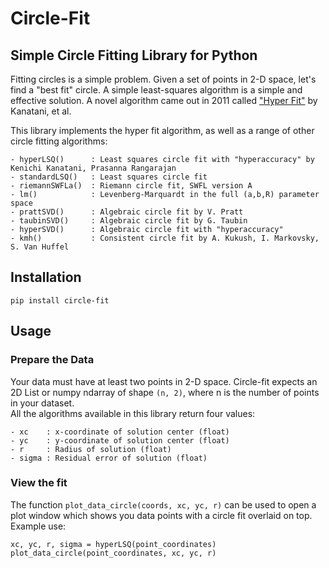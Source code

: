 # Circle-Fit
## Simple Circle Fitting Library for Python
Fitting circles is a simple problem. Given a set of points in 2-D space, let's find a "best fit" circle. A simple 
least-squares algorithm is a simple and effective solution. A novel algorithm came out in 2011 called 
["Hyper Fit"](https://www.sciencedirect.com/science/article/pii/S0167947310004809?via%3Dihub) by Kanatani, et al.

This library implements the hyper fit algorithm, as well as a range of other circle fitting algorithms:

```
- hyperLSQ()      : Least squares circle fit with "hyperaccuracy" by Kenichi Kanatani, Prasanna Rangarajan
- standardLSQ()   : Least squares circle fit
- riemannSWFLa()  : Riemann circle fit, SWFL version A
- lm()            : Levenberg-Marquardt in the full (a,b,R) parameter space
- prattSVD()      : Algebraic circle fit by V. Pratt
- taubinSVD()     : Algebraic circle fit by G. Taubin
- hyperSVD()      : Algebraic circle fit with "hyperaccuracy"
- kmh()           : Consistent circle fit by A. Kukush, I. Markovsky, S. Van Huffel
```
## Installation
```
pip install circle-fit
```

## Usage
### Prepare the Data
Your data must have at least two points in 2-D space. Circle-fit expects an 2D List or numpy ndarray of shape 
`(n, 2)`, where n is the number of points in your dataset.<br>
All the algorithms available in this library return four values:
```
- xc    : x-coordinate of solution center (float)
- yc    : y-coordinate of solution center (float)
- r     : Radius of solution (float)
- sigma : Residual error of solution (float)
```

### View the fit
The function `plot_data_circle(coords, xc, yc, r)` can be used to open a plot window which shows you data points with
a circle fit overlaid on top. Example use:
```
xc, yc, r, sigma = hyperLSQ(point_coordinates)
plot_data_circle(point_coordinates, xc, yc, r)
```
